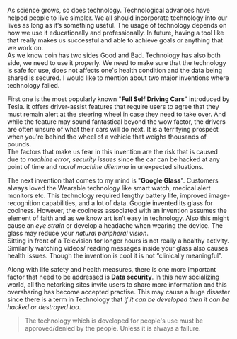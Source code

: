As science grows, so does technology. Technological advances have helped people to live simpler. We all should incorporate technology into our lives as long as it’s something useful. The usage of technology depends on how we use it educationally and professionally. In future, having a tool like that really makes us successful and able to achieve goals or anything that we work on.  
As we know coin has two sides Good and Bad. Technology has also both side, we need to use it properly. We need to make sure that the technology is safe for use, does not affects one's health condition and the data being shared is secured.
I would like to mention about two major inventions where technology failed.

First one is the most popularly known "**Full Self Driving Cars**" introduced by Tesla. it offers driver-assist features that require users to agree that they must remain alert at the steering wheel in case they need to take over. And while the feature may sound fantastical beyond the wow factor, the drivers are often unsure of what their cars will do next. It is a terrifying prospect when you're behind the wheel of a vehicle that weighs thousands of pounds.   
The factors that make us fear in this invention are the risk that is caused due to _machine error_, _security issues_ since the car can be hacked at any point of time and _moral machine dilemma_ in unexpected situations.

The next invention that comes to my mind is "**Google Glass**". Customers always loved the Wearable technology like smart watch, medical alert monitors etc. This technology required lengthy battery life, improved image-recognition capabilities, and a lot of data. Google invented its glass for coolness. However, the coolness associated with an invention assumes the element of faith and as we know art isn’t easy in technology. Also this might cause an _eye strain_ or develop a headache when wearing the device. The glass may reduce your _natural peripheral vision_.  
Sitting in front of a Television for longer hours is not 
really a healthy activity. Similarily watching videos/ reading messages inside your glass also causes health issues. Though the invention is cool it is not “clinically meaningful”.

Along with life safety and health measures, there is one more important factor that need to be addressed is **Data security**. In this new socializing world, 
all the netorking sites invite users to share more information and this oversharing has become accepted practise. This may cause a huge disaster since there is a term in Technology that _if it can be developed then it can be hacked or destroyed too_. 

>The technology which is developed for people's use must be approved/denied by the people. Unless it is always a failure.